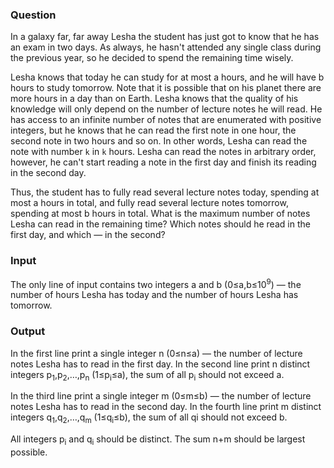 ### Question
In a galaxy far, far away Lesha the student has just got to know that he has an exam in two days. As always, he hasn't attended any single class during the previous year, so he decided to spend the remaining time wisely.<br>

Lesha knows that today he can study for at most a hours, and he will have b hours to study tomorrow. Note that it is possible that on his planet there are more hours in a day than on Earth. Lesha knows that the quality of his knowledge will only depend on the number of lecture notes he will read. He has access to an infinite number of notes that are enumerated with positive integers, but he knows that he can read the first note in one hour, the second note in two hours and so on. In other words, Lesha can read the note with number `k` in `k` hours. Lesha can read the notes in arbitrary order, however, he can't start reading a note in the first day and finish its reading in the second day.<br>

Thus, the student has to fully read several lecture notes today, spending at most a hours in total, and fully read several lecture notes tomorrow, spending at most b hours in total. What is the maximum number of notes Lesha can read in the remaining time? Which notes should he read in the first day, and which — in the second?<br>

### Input
The only line of input contains two integers a and b (0≤a,b≤10<sup>9</sup>) — the number of hours Lesha has today and the number of hours Lesha has tomorrow.

### Output
In the first line print a single integer n (0≤n≤a) — the number of lecture notes Lesha has to read in the first day. In the second line print n distinct integers p<sub>1</sub>,p<sub>2</sub>,…,p<sub>n</sub> (1≤p<sub>i</sub>≤a), the sum of all p<sub>i</sub> should not exceed a.

In the third line print a single integer m (0≤m≤b) — the number of lecture notes Lesha has to read in the second day. In the fourth line print m distinct integers q<sub>1</sub>,q<sub>2</sub>,…,q<sub>m</sub> (1≤q<sub>i</sub>≤b), the sum of all qi should not exceed b.

All integers p<sub>i</sub> and q<sub>i</sub> should be distinct. The sum n+m should be largest possible.